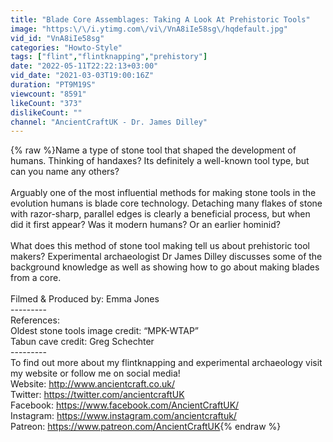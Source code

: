 ```yaml
---
title: "Blade Core Assemblages: Taking A Look At Prehistoric Tools"
image: "https:\/\/i.ytimg.com\/vi\/VnA8iIe58sg\/hqdefault.jpg"
vid_id: "VnA8iIe58sg"
categories: "Howto-Style"
tags: ["flint","flintknapping","prehistory"]
date: "2022-05-11T22:22:13+03:00"
vid_date: "2021-03-03T19:00:16Z"
duration: "PT9M19S"
viewcount: "8591"
likeCount: "373"
dislikeCount: ""
channel: "AncientCraftUK - Dr. James Dilley"
---
```

{% raw %}Name a type of stone tool that shaped the development of humans. Thinking of handaxes? Its definitely a well-known tool type, but can you name any others?<br /><br />Arguably one of the most influential methods for making stone tools in the evolution humans is blade core technology. Detaching many flakes of stone with razor-sharp, parallel edges is clearly a beneficial process, but when did it first appear? Was it modern humans? Or an earlier hominid?<br /><br />What does this method of stone tool making tell us about prehistoric tool makers? Experimental archaeologist Dr James Dilley discusses some of the background knowledge as well as showing how to go about making blades from a core.<br /><br />Filmed &amp; Produced by: Emma Jones<br />---------<br />References:<br />Oldest stone tools image credit: “MPK-WTAP”<br />Tabun cave credit: Greg Schechter<br />---------<br />To find out more about my flintknapping and experimental archaeology visit my website or follow me on social media!<br />Website: <a rel="nofollow" target="blank" href="http://www.ancientcraft.co.uk/">http://www.ancientcraft.co.uk/</a> <br />Twitter: <a rel="nofollow" target="blank" href="https://twitter.com/ancientcraftUK">https://twitter.com/ancientcraftUK</a> <br />Facebook: <a rel="nofollow" target="blank" href="https://www.facebook.com/AncientCraftUK/">https://www.facebook.com/AncientCraftUK/</a><br />Instagram: <a rel="nofollow" target="blank" href="https://www.instagram.com/ancientcraftuk/">https://www.instagram.com/ancientcraftuk/</a><br />Patreon: <a rel="nofollow" target="blank" href="https://www.patreon.com/AncientCraftUK">https://www.patreon.com/AncientCraftUK</a>{% endraw %}
